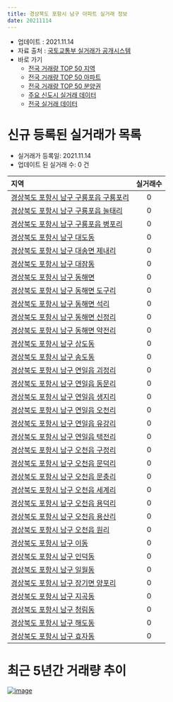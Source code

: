 ```yaml
---
title: 경상북도 포항시 남구 아파트 실거래 정보
date: 20211114
---
```


* 업데이트 : 2021.11.14
* 자료 출처 : [국토교통부 실거래가 공개시스템](http://rt.molit.go.kr)
* 바로 가기
    * [전국 거래량 TOP 50 지역](https://apt-info.github.io/apt-trade-info/tr)
    * [전국 거래량 TOP 50 아파트](https://apt-info.github.io/apt-trade-info/ta)
    * [전국 거래량 TOP 50 분양권](https://apt-info.github.io/apt-trade-info/tb)
    * [주요 신도시 실거래 데이터](https://apt-info.github.io/apt-trade-info/newtown)
    * [전국 실거래 데이터](https://apt-info.github.io/apt-trade-info/all)



<script async src="https://pagead2.googlesyndication.com/pagead/js/adsbygoogle.js"></script>
<!-- 기본광고 -->
<ins class="adsbygoogle"
     style="display:block"
     data-ad-client="ca-pub-1142216861245946"
     data-ad-slot="4805727019"
     data-ad-format="auto"
     data-full-width-responsive="true"></ins>
<script>
     (adsbygoogle = window.adsbygoogle || []).push({});
</script>


# 신규 등록된 실거래가 목록

* 실거래가 등록일: 2021.11.14
* 업데이트 된 실거래 수: 0 건


|지역|실거래수|
|:---|:---:|
|[경상북도 포항시 남구 구룡포읍 구룡포리](https://apt-info.github.io/apt-trade-info/r2200)|0|
|[경상북도 포항시 남구 구룡포읍 눌태리](https://apt-info.github.io/apt-trade-info/r3307)|0|
|[경상북도 포항시 남구 구룡포읍 병포리](https://apt-info.github.io/apt-trade-info/r2201)|0|
|[경상북도 포항시 남구 대도동](https://apt-info.github.io/apt-trade-info/r2192)|0|
|[경상북도 포항시 남구 대송면 제내리](https://apt-info.github.io/apt-trade-info/r2216)|0|
|[경상북도 포항시 남구 대잠동](https://apt-info.github.io/apt-trade-info/r2198)|0|
|[경상북도 포항시 남구 동해면](https://apt-info.github.io/apt-trade-info/r3566)|0|
|[경상북도 포항시 남구 동해면 도구리](https://apt-info.github.io/apt-trade-info/r2212)|0|
|[경상북도 포항시 남구 동해면 석리](https://apt-info.github.io/apt-trade-info/r2214)|0|
|[경상북도 포항시 남구 동해면 신정리](https://apt-info.github.io/apt-trade-info/r2217)|0|
|[경상북도 포항시 남구 동해면 약전리](https://apt-info.github.io/apt-trade-info/r2213)|0|
|[경상북도 포항시 남구 상도동](https://apt-info.github.io/apt-trade-info/r2191)|0|
|[경상북도 포항시 남구 송도동](https://apt-info.github.io/apt-trade-info/r2193)|0|
|[경상북도 포항시 남구 연일읍 괴정리](https://apt-info.github.io/apt-trade-info/r2203)|0|
|[경상북도 포항시 남구 연일읍 동문리](https://apt-info.github.io/apt-trade-info/r2204)|0|
|[경상북도 포항시 남구 연일읍 생지리](https://apt-info.github.io/apt-trade-info/r2202)|0|
|[경상북도 포항시 남구 연일읍 오천리](https://apt-info.github.io/apt-trade-info/r2205)|0|
|[경상북도 포항시 남구 연일읍 유강리](https://apt-info.github.io/apt-trade-info/r2206)|0|
|[경상북도 포항시 남구 연일읍 택전리](https://apt-info.github.io/apt-trade-info/r2218)|0|
|[경상북도 포항시 남구 오천읍 구정리](https://apt-info.github.io/apt-trade-info/r2211)|0|
|[경상북도 포항시 남구 오천읍 문덕리](https://apt-info.github.io/apt-trade-info/r2207)|0|
|[경상북도 포항시 남구 오천읍 문충리](https://apt-info.github.io/apt-trade-info/r2945)|0|
|[경상북도 포항시 남구 오천읍 세계리](https://apt-info.github.io/apt-trade-info/r2209)|0|
|[경상북도 포항시 남구 오천읍 용덕리](https://apt-info.github.io/apt-trade-info/r2210)|0|
|[경상북도 포항시 남구 오천읍 용산리](https://apt-info.github.io/apt-trade-info/r2208)|0|
|[경상북도 포항시 남구 오천읍 원리](https://apt-info.github.io/apt-trade-info/r3100)|0|
|[경상북도 포항시 남구 이동](https://apt-info.github.io/apt-trade-info/r2199)|0|
|[경상북도 포항시 남구 인덕동](https://apt-info.github.io/apt-trade-info/r2195)|0|
|[경상북도 포항시 남구 일월동](https://apt-info.github.io/apt-trade-info/r3250)|0|
|[경상북도 포항시 남구 장기면 양포리](https://apt-info.github.io/apt-trade-info/r3138)|0|
|[경상북도 포항시 남구 지곡동](https://apt-info.github.io/apt-trade-info/r2197)|0|
|[경상북도 포항시 남구 청림동](https://apt-info.github.io/apt-trade-info/r2194)|0|
|[경상북도 포항시 남구 해도동](https://apt-info.github.io/apt-trade-info/r2215)|0|
|[경상북도 포항시 남구 효자동](https://apt-info.github.io/apt-trade-info/r2196)|0|



<script async src="https://pagead2.googlesyndication.com/pagead/js/adsbygoogle.js"></script>
<!-- 기본광고 -->
<ins class="adsbygoogle"
     style="display:block"
     data-ad-client="ca-pub-1142216861245946"
     data-ad-slot="4805727019"
     data-ad-format="auto"
     data-full-width-responsive="true"></ins>
<script>
     (adsbygoogle = window.adsbygoogle || []).push({});
</script>


# 최근 5년간 거래량 추이


<div style="width:100%;">
    <canvas id="deal_progress" height="200"></canvas>
</div>

<script>
new Chart(document.getElementById("deal_progress"), {
    type: 'line',
    data: {
        labels: ['16.01','16.02','16.03','16.04','16.05','16.06','16.07','16.08','16.09','16.10','16.11','16.12','17.01','17.02','17.03','17.04','17.05','17.06','17.07','17.08','17.09','17.10','17.11','17.12','18.01','18.02','18.03','18.04','18.05','18.06','18.07','18.08','18.09','18.10','18.11','18.12','19.01','19.02','19.03','19.04','19.05','19.06','19.07','19.08','19.09','19.10','19.11','19.12','20.01','20.02','20.03','20.04','20.05','20.06','20.07','20.08','20.09','20.10','20.11','20.12','21.01','21.02','21.03','21.04','21.05','21.06','21.07','21.08','21.09','21.10','21.11'],
        datasets: [{
            label: '매매/분양권',
            data: [467,150,203,233,185,208,138,171,145,192,186,163,153,193,176,170,211,212,181,181,185,173,186,146,160,136,206,180,168,173,122,151,162,209,169,151,161,137,177,182,149,130,181,143,181,418,320,261,259,298,194,241,329,405,373,202,240,324,649,526,417,283,273,255,238,236,288,318,342,275,52],
            borderColor: "rgba(66, 133, 243, 1)",
            backgroundColor: "rgba(66, 133, 243, 0.05)",
            borderWidth: 1,
            pointRadius: 0,
            fill: false,
            lineTension: 0
        },{
            label: '전/월세',
            data: [251,311,415,272,204,178,165,154,125,198,182,214,354,396,406,264,185,213,191,163,197,184,249,263,370,330,392,281,274,199,212,212,192,265,215,282,395,334,360,315,200,203,182,191,162,192,213,252,334,353,282,285,220,214,261,257,222,255,298,336,303,310,420,242,195,207,197,269,197,214,114],
            borderColor: "rgba(255, 90, 0, 1)",
            backgroundColor: "rgba(255, 90, 0, 0.05)",
            borderWidth: 1,
            pointRadius: 0,
            fill: false,
            lineTension: 0
        },{
            label: '합계',
            data: [718,461,618,505,389,386,303,325,270,390,368,377,507,589,582,434,396,425,372,344,382,357,435,409,530,466,598,461,442,372,334,363,354,474,384,433,556,471,537,497,349,333,363,334,343,610,533,513,593,651,476,526,549,619,634,459,462,579,947,862,720,593,693,497,433,443,485,587,539,489,166],
            borderColor: "rgba(0, 0, 0, 1)",
            backgroundColor: "rgba(0, 0, 0, 0.03)",
            borderWidth: 0.1,
            pointRadius: 0,
            fill: true,
            lineTension: 0
        }
        ]
    },
    options: {
        responsive: true,
        title: {
            display: false
        },
        tooltips: {
            mode: 'index',
            intersect: false
        },
        hover: {
            mode: 'nearest',
            intersect: true
        },
        scales: {
            xAxes: [{
                display: true,
                scaleLabel: {
                    display: true,
                    labelString: '년/월'
                }
            }],
            yAxes: [{
                display: true,
                ticks: {
                    suggestedMin: 0,
                },
                scaleLabel: {
                    display: true,
                    labelString: '실거래 수'
                }
            }]
        }
    }
});

</script>


[![image](https://apt-info.github.io/images/2020-01-03-apt-trade-info/1024x500.png)](https://play.google.com/store/apps/details?id=com.aptinfo.apttradeinfo)

